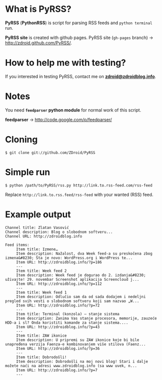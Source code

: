# What is PyRSS?

**PyRSS** (<b>PythonRSS</b>) is script for parsing RSS feeds and `python terminal` run.

**PyRSS site** is created with github pages. PyRSS site (`gh-pages` branch) → http://zdroid.github.com/PyRSS/.

# How to help me with testing?

If you interested in testing PyRSS, contact me on **zdroid@zdroidblog.info**.

# Notes

You need **`feedparser` python module** for normal work of this script.

<b>feedparser</b> → http://code.google.com/p/feedparser/

# Cloning

```
$ git clone git://github.com/ZDroid/PyRSS
```

# Simple run

```
$ python /path/to/PyRSS/rss.py http://link.to.rss-feed.com/rss-feed
```
Replace `http://link.to.rss.feed/rss-feed` with your wanted (RSS) feed.

# Example output

    Channel title: Zlatan Vasović
    Channel description: Blog o slobodnom softveru...
    Channel URL: http://zdroidblog.info
    
    Feed items:
         Item title: Izmene…
         Item description: Nažalost, dva Week feed-a su preskočena zbog izmena&#8230; Šta je novo: WordPress.org i WordPress te...
         Item URL: http://zdroidblog.info/?p=186
         ---
         Item title: Week feed 2
         Item description: Week feed je dogurao do 2. izdanja&#8230; uživajte! 29. novembar Screenshot aplikacija Screencloud j...
         Item URL: http://zdroidblog.info/?p=112
         ---
         Item title: Week feed 1
         Item description: Odlučio sam da od sada dodajem i nedeljni pregled svih vesti o slobodnom softveru koji sam nazvao „W...
         Item URL: http://zdroidblog.info/?p=72
         ---
         Item title: Terminal (konzola) – stanje sistema
         Item description: Zanima Vas stanje procesora, memorije, zauzeće HDD-a i sl? Onda koristiti komande za stanje sistema....
         Item URL: http://zdroidblog.info/?p=43
         ---
         Item title: ZAW ikonice
         Item description: U pripremi su ZAW ikonice koje bi bile unapređena verzija Faenza-e kombinovanjem više stilova (Faenz...
         Item URL: http://zdroidblog.info/?p=36
         ---
         Item title: Dobrodošli!
         Item description: Dobrodošli na moj novi blog! Stari i dalje možete naći na adresi www.zdroidblog.info (sa www uvek, n...
         Item URL: http://zdroidblog.info/?p=7
         ---
